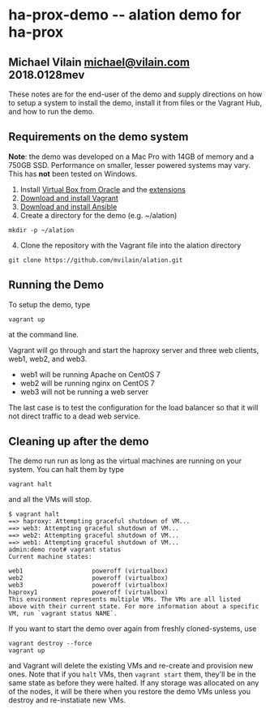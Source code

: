 # ha-prox-demo -- alation demo for ha-prox

## Michael Vilain <michael@vilain.com> 2018.0128mev

These notes are for the end-user of the demo and supply directions on how to setup a system to install the demo, install it from files or the Vagrant Hub, and how to run the demo.



## Requirements on the demo system

**Note**: the demo was developed on a Mac Pro with 14GB of memory and a 750GB SSD. Performance on smaller, lesser powered systems may vary. This has **not** been tested on Windows.

1. Install [Virtual Box from Oracle](https://www.virtualbox.org/wiki/Downloads) and the [extensions](https://download.virtualbox.org/virtualbox/5.2.6/Oracle_VM_VirtualBox_Extension_Pack-5.2.6-120293.vbox-extpack)
2. [Download and install Vagrant](https://www.vagrantup.com/downloads.html)
3. [Download and install Ansible](https://hvops.com/articles/ansible-mac-osx/)
4. Create a directory for the demo (e.g. ~/alation)
```
mkdir -p ~/alation 
```

4. Clone the repository with the Vagrant file into the alation directory

```
git clone https://github.com/mvilain/alation.git
```

## Running the Demo

To setup the demo, type

```
vagrant up
```

at the command line.

Vagrant will go through and start the haproxy server and three web clients, web1, web2, and web3.  

* web1 will be running Apache on CentOS 7
* web2 will be running nginx on CentOS 7
* web3 will not be running a web server

The last case is to test the configuration for the load balancer so that it will not direct traffic to a dead web service.



## Cleaning up after the demo

The demo run run as long as the virtual machines are running on your system.  You can halt them by type

```
vagrant halt
```

and all the VMs will stop.

```
$ vagrant halt
==> haproxy: Attempting graceful shutdown of VM...
==> web3: Attempting graceful shutdown of VM...
==> web2: Attempting graceful shutdown of VM...
==> web1: Attempting graceful shutdown of VM...
admin:demo root# vagrant status
Current machine states:

web1                   poweroff (virtualbox)
web2                   poweroff (virtualbox)
web3                   poweroff (virtualbox)
haproxy1               poweroff (virtualbox)
This environment represents multiple VMs. The VMs are all listed
above with their current state. For more information about a specific
VM, run `vagrant status NAME`.
```

If you want to start the demo over again from freshly cloned-systems, use

```
vagrant destroy --force
vagrant up
```

and Vagrant will delete the existing VMs and re-create and provision new ones. Note that if you `halt` VMs, then `vagrant start` them, they'll be in the same state as before they were halted. If any storage was allocated on any of the nodes, it will be there when you restore the demo VMs unless you destroy and re-instatiate new VMs.

